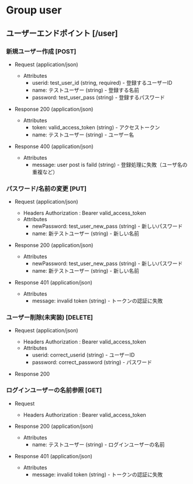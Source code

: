 # Group user

## ユーザーエンドポイント [/user]

### 新規ユーザー作成 [POST]

+ Request (application/json)
    + Attributes
        + userid: test_user_id (string, required) - 登録するユーザーID
        + name: テストユーザー (string) - 登録する名前
        + password: test_user_pass (string) - 登録するパスワード

+ Response 200 (application/json)
    + Attributes
        + token: valid_access_token (string) - アクセストークン
        + name: テストユーザー (string) - ユーザー名

+ Response 400 (application/json)
    + Attributes
        + message: user post is faild (string) - 登録処理に失敗（ユーザ名の重複など）

### パスワード/名前の変更 [PUT]

+ Request (application/json)
    + Headers
        Authorization : Bearer valid_access_token
    + Attributes
        + newPassword: test_user_new_pass (string) - 新しいパスワード
        + name: 新テストユーザー (string) - 新しい名前

+ Response 200 (application/json)
    + Attributes
        + newPassword: test_user_new_pass (string) - 新しいパスワード
        + name: 新テストユーザー (string) - 新しい名前

+ Response 401 (application/json)
    + Attributes
        + message: invalid token (string) - トークンの認証に失敗

        

### ユーザー削除(未実装) [DELETE]

+ Request (application/json)
    + Headers
        Authorization : Bearer valid_access_token
    + Attributes
        + userid: correct_userid (string) - ユーザーID
        + password: correct_password (string) - パスワード

+ Response 200

### ログインユーザーの名前参照 [GET]

+ Request
    + Headers
        Authorization : Bearer valid_access_token

+ Response 200 (application/json)
    + Attributes
        + name: テストユーザー (string) - ログインユーザーの名前

+ Response 401 (application/json)
    + Attributes
        + message: invalid token (string) - トークンの認証に失敗

